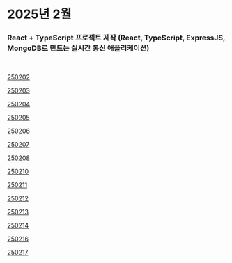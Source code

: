 # 2025년 2월

### React + TypeScript 프로젝트 제작 (React, TypeScript, ExpressJS, MongoDB로 만드는 실시간 통신 애플리케이션)

<br />

[250202](/DateLink/2025-02/250202.md)

[250203](/DateLink/2025-02/250203.md)

[250204](/DateLink/2025-02/250204.md)

[250205](/DateLink/2025-02/250205.md)

[250206](/DateLink/2025-02/250206.md)

[250207](/DateLink/2025-02/250207.md)

[250208](/DateLink/2025-02/250208.md)

[250210](/DateLink/2025-02/250210.md)

[250211](/DateLink/2025-02/250211.md)

[250212](/DateLink/2025-02/250212.md)

[250213](/DateLink/2025-02/250213.md)

[250214](/DateLink/2025-02/250214.md)

[250216](/DateLink/2025-02/250216.md)

[250217](/DateLink/2025-02/250217.md)

<!-- [250219](/DateLink/2025-02/250219.md)

[250220](/DateLink/2025-02/250220.md)

[250221](/DateLink/2025-02/250221.md)

[250222](/DateLink/2025-02/250222.md)

[250223](/DateLink/2025-02/250223.md)

[250224](/DateLink/2025-02/250224.md)

[250226](/DateLink/2025-02/250226.md)

[250227](/DateLink/2025-02/250227.md)

[250228](/DateLink/2025-02/250228.md)

[250230](/DateLink/2025-02/250230.md)

[250231](/DateLink/2025-02/250231.md) -->
